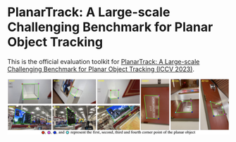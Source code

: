 # PlanarTrack: A Large-scale Challenging Benchmark for Planar Object Tracking
This is the official evaluation toolkit for [PlanarTrack: A Large-scale Challenging Benchmark for Planar Object Tracking (ICCV 2023)](https://arxiv.org/abs/2303.07625).

![PlanarTrack](https://github.com/HengLan/PlanarTrack/blob/main/asset/planar.png)

